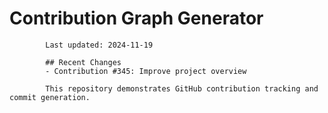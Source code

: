 # Contribution Graph Generator
            
            Last updated: 2024-11-19
            
            ## Recent Changes
            - Contribution #345: Improve project overview
            
            This repository demonstrates GitHub contribution tracking and commit generation.
        